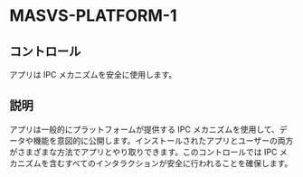 # MASVS-PLATFORM-1

## コントロール

アプリは IPC メカニズムを安全に使用します。

## 説明

アプリは一般的にプラットフォームが提供する IPC メカニズムを使用して、データや機能を意図的に公開します。インストールされたアプリとユーザーの両方がさまざまな方法でアプリとやり取りできます。このコントロールでは IPC メカニズムを含むすべてのインタラクションが安全に行われることを確保します。

